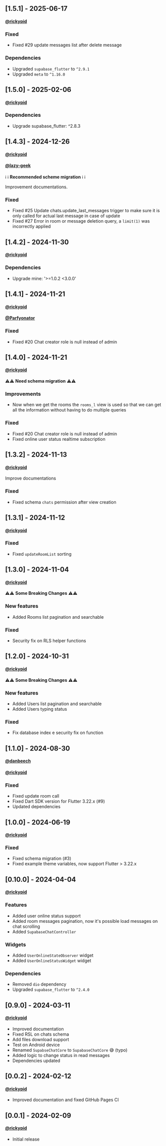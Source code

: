 ## [1.5.1] - 2025-06-17
#### [@rickypid](https://github.com/rickypid)

### Fixed

* Fixed #29 update messages list after delete message

### Dependencies

* Upgraded `supabase_flutter` to `^2.9.1`
* Upgraded `meta` to `^1.16.0`
 
## [1.5.0] - 2025-02-06
#### [@rickypid](https://github.com/rickypid)

### Dependencies

* Upgrade supabase_flutter: ^2.8.3

## [1.4.3] - 2024-12-26
#### [@rickypid](https://github.com/rickypid)
#### [@lazy-geek](https://github.com/lazy-geek)

ℹ️ ℹ️ **Recommended scheme migration** ℹ️ ℹ️

Improvement documentations.

### Fixed

* Fixed #25 Update chats.update_last_messages trigger to make sure it is only called for actual last message in case of update
* Fixed #27 Error in room or message deletion query, a `limit(1)` was incorrectly applied

## [1.4.2] - 2024-11-30
#### [@rickypid](https://github.com/rickypid)

### Dependencies

* Upgrade mine: '>=1.0.2 <3.0.0'

## [1.4.1] - 2024-11-21
#### [@rickypid](https://github.com/rickypid)
#### [@Parfyonator](https://github.com/Parfyonator)

### Fixed

* Fixed #20 Chat creator role is null instead of admin

## [1.4.0] - 2024-11-21
#### [@rickypid](https://github.com/rickypid)

⚠️⚠️ **Need schema migration** ⚠️⚠️

### Improvements

* Now when we get the rooms the `rooms_l` view is used so that we can get all the information without having to do multiple queries

### Fixed

* Fixed #20 Chat creator role is null instead of admin
* Fixed online user status realtime subscription

## [1.3.2] - 2024-11-13
#### [@rickypid](https://github.com/rickypid)

Improve documentations

### Fixed

* Fixed schema `chats` permission after view creation

## [1.3.1] - 2024-11-12
#### [@rickypid](https://github.com/rickypid)

### Fixed

* Fixed `updateRoomList` sorting 
 
## [1.3.0] - 2024-11-04
#### [@rickypid](https://github.com/rickypid)

⚠️⚠️ **Some Breaking Changes** ⚠️⚠️

### New features

* Added Rooms list pagination and searchable

### Fixed

* Security fix on RLS helper functions

## [1.2.0] - 2024-10-31
#### [@rickypid](https://github.com/rickypid)

⚠️⚠️ **Some Breaking Changes** ⚠️⚠️
 
### New features

* Added Users list pagination and searchable
* Added Users typing status

### Fixed

* Fix database index e security fix on function

## [1.1.0] - 2024-08-30
#### [@danbeech](https://github.com/danbeech)
#### [@rickypid](https://github.com/rickypid)

### Fixed

* Fixed update room call
* Fixed Dart SDK version for Flutter 3.22.x (#9)
* Updated dependencies

## [1.0.0] - 2024-06-19
#### [@rickypid](https://github.com/rickypid)

### Fixed

* Fixed schema migration (#3)
* Fixed example theme variables, now support Flutter > 3.22.x

## [0.10.0] - 2024-04-04
#### [@rickypid](https://github.com/rickypid)

### Features

* Added user online status support
* Added room messages pagination, now it's possible load messages on chat scrolling
* Added `SupabaseChatController`

### Widgets

* Added `UserOnlineStateObserver` widget
* Added `UserOnlineStatusWidget` widget

### Dependencies

* Removed `dio` dependency
* Upgraded `supabase_flutter` to `^2.4.0`

## [0.9.0] - 2024-03-11
#### [@rickypid](https://github.com/rickypid)

* Improved documentation
* Fixed RSL on chats schema
* Add files download support
* Test on Android device
* Renamed `SupabseChatCore` to `SupabaseChatCore` 😅 (typo)
* Added logic to change status in read messages
* Dependencies updated

## [0.0.2] - 2024-02-12
#### [@rickypid](https://github.com/rickypid)

* Improved documentation and fixed GitHub Pages CI

## [0.0.1] - 2024-02-09
#### [@rickypid](https://github.com/rickypid)

* Initial release
